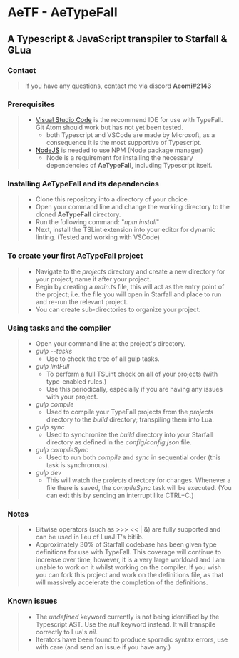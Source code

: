 # AeTF - AeTypeFall

## A Typescript & JavaScript transpiler to Starfall & GLua

### Contact
> If you have any questions, contact me via discord __Aeomi#2143__

### Prerequisites

> * [Visual Studio Code](https://code.visualstudio.com) is the recommend IDE for use with TypeFall. Git Atom should work but has not yet been tested.
>   * both Typescript and VSCode are made by Microsoft, as a consequence it is the most supportive of Typescript.
> * [NodeJS](https://nodejs.org/en) is needed to use NPM (Node package manager)
>   * Node is a requirement for installing the necessary dependencies of **AeTypeFall**, including Typescript itself.

### Installing AeTypeFall and its dependencies

> * Clone this repository into a directory of your choice.
> * Open your command line and change the working directory to the cloned **AeTypeFall** directory.
> * Run the following command: "*npm install*"
> * Next, install the TSLint extension into your editor for dynamic linting. (Tested and working with VSCode)

### To create your first **AeTypeFall** project

> * Navigate to the *projects* directory and create a new directory for your project; name it after your project.
> * Begin by creating a *main.ts* file, this will act as the entry point of the project; i.e. the file you will open in Starfall and place to run and re-run the relevant project.
> * You can create sub-directories to organize your project.

### Using tasks and the compiler

> * Open your command line at the project's directory.
> * *gulp --tasks*
>   * Use to check the tree of all gulp tasks.
> * *gulp lintFull*
>   * To perform a full TSLint check on all of your projects (with type-enabled rules.)
>   * Use this periodically, especially if you are having any issues with your project.
> * *gulp compile*
>   * Used to compile your TypeFall projects from the *projects* directory to the *build* directory; transpiling them into Lua.
> * *gulp sync*
>   * Used to synchronize the *build* directory into your Starfall directory as defined in the *config/config.json* file.
> * *gulp compileSync*
>   * Used to run both *compile* and *sync* in sequential order (this task is synchronous).
> * *gulp dev*
>   * This will watch the *projects* directory for changes. Whenever a file there is saved, the *compileSync* task will be executed. (You can exit this by sending an interrupt like CTRL+C.)

### Notes

> * Bitwise operators (such as >>> << | &) are fully supported and can be used in lieu of LuaJIT's bitlib.
> * Approximately 30% of Starfall codebase has been given type definitions for use with TypeFall. This coverage will continue to increase over time, however, it is a very large workload and I am unable to work on it whilst working on the compiler. If you wish you can fork this project and work on the definitions file, as that will massively accelerate the completion of the definitions.

### Known issues

> * The *undefined* keyword currently is not being identified by the Typescript AST. Use the *null* keyword instead. It will transpile correctly to Lua's *nil*.
> * Iterators have been found to produce sporadic syntax errors, use with care (and send an issue if you have any.)